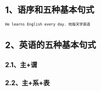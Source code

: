 # 1、语序和五种基本句式

```
He learns English every day. 他每天学英语
```

# 2、英语的五种基本句式

## 2.1、主+谓


## 2.2、主+系+表

